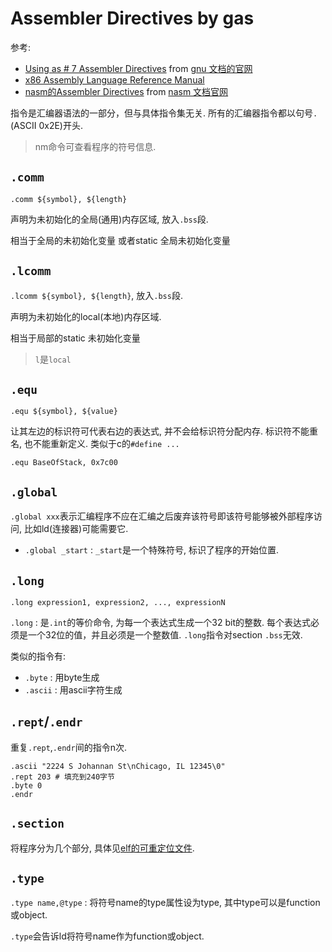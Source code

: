 # Assembler Directives by gas
参考:
- [Using as # 7 Assembler Directives](https://sourceware.org/binutils/docs/as/index.html) from [gnu 文档的官网](https://www.gnu.org/manual/manual.html)
- [x86 Assembly Language Reference Manual](https://docs.oracle.com/cd/E26502_01/html/E28388/eoiyg.html)
- [nasm的Assembler Directives](https://www.nasm.us/xdoc/2.14.02/html/nasmdoc6.html) from [nasm 文档官网](https://www.nasm.us/docs.php)

指令是汇编器语法的一部分，但与具体指令集无关. 所有的汇编器指令都以句号`.`(ASCII 0x2E)开头.

> nm命令可查看程序的符号信息.

## `.comm`
`.comm ${symbol}, ${length}`

声明为未初始化的全局(通用)内存区域, 放入`.bss`段.

相当于全局的未初始化变量 或者static 全局未初始化变量

## `.lcomm`
`.lcomm ${symbol}, ${length}`, 放入`.bss`段.

声明为未初始化的local(本地)内存区域.

相当于局部的static 未初始化变量

> `l`是`local`

## `.equ`
`.equ ${symbol}, ${value}`

让其左边的标识符可代表右边的表达式, 并不会给标识符分配内存. 标识符不能重名, 也不能重新定义. 类似于c的`#define ...`

`.equ BaseOfStack, 0x7c00`

## `.global`
`.global xxx`表示汇编程序不应在汇编之后废弃该符号即该符号能够被外部程序访问, 比如ld(连接器)可能需要它.

- `.global _start` : `_start`是一个特殊符号, 标识了程序的开始位置.

## `.long`
`.long expression1, expression2, ..., expressionN`

`.long` : 是`.int`的等价命令, 为每一个表达式生成一个32 bit的整数. 每个表达式必须是一个32位的值，并且必须是一个整数值. `.long`指令对section `.bss`无效.

类似的指令有:
- `.byte` : 用byte生成
- `.ascii` : 用ascii字符生成

## `.rept`/`.endr`
重复`.rept`,`.endr`间的指令n次.

```x86asm
.ascii "2224 S Johannan St\nChicago, IL 12345\0"
.rept 203 # 填充到240字节
.byte 0
.endr
```

## `.section`
将程序分为几个部分, 具体见[elf的可重定位文件](https://github.com/meilihao/programming-interface/blob/master/compile/elf.md).

## `.type`
`.type name,@type` : 将符号name的type属性设为type, 其中type可以是function或object.

`.type`会告诉ld将符号name作为function或object.
